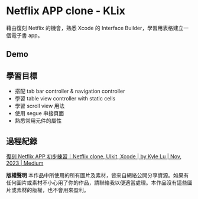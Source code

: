 # Netflix APP clone - KLix
藉由復刻 Netflix 的機會，熟悉 Xcode 的 Interface Builder，學習用表格建立一個電子書 app。

## Demo


## 學習目標
- 搭配 tab bar controller & navigation controller
- 學習 table view controller with static cells
- 學習 scroll view 用法
- 使用 segue 串接頁面
- 熟悉常用元件的屬性

## 過程紀錄
[復刻 Netflix APP 初步練習｜Netflix clone, UIkit, Xcode | by Kyle Lu | Nov, 2023 | Medium](https://medium.com/@kkylelu/%E5%BE%A9%E5%88%BB-netflix-app-%E5%88%9D%E6%AD%A5%E7%B7%B4%E7%BF%92-netflix-clone-uikit-xcode-2d491e5393da)


**版權聲明**
本作品中所使用的所有圖片及素材，皆來自網絡公開分享資源。如果有任何圖片或素材不小心用了你的作品，請聯絡我以便適當處理。本作品沒有這些圖片或素材的版權，也不會用來盈利。
